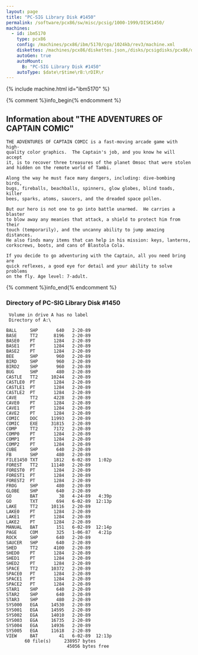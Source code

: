 ```yaml
---
layout: page
title: "PC-SIG Library Disk #1450"
permalink: /software/pcx86/sw/misc/pcsig/1000-1999/DISK1450/
machines:
  - id: ibm5170
    type: pcx86
    config: /machines/pcx86/ibm/5170/cga/1024kb/rev3/machine.xml
    diskettes: /machines/pcx86/diskettes.json,/disks/pcsigdisks/pcx86/diskettes.json
    autoGen: true
    autoMount:
      B: "PC-SIG Library Disk #1450"
    autoType: $date\r$time\rB:\rDIR\r
---
```


{% include machine.html id="ibm5170" %}

{% comment %}info_begin{% endcomment %}

## Information about "THE ADVENTURES OF CAPTAIN COMIC"

    THE ADVENTURES OF CAPTAIN COMIC is a fast-moving arcade game with high-
    quality color graphics.  The Captain's job, and you know he will accept
    it, is to recover three treasures of the planet Omsoc that were stolen
    and hidden on the remote world of Tambi.
    
    Along the way he must face many dangers, including: dive-bombing birds,
    bugs, fireballs, beachballs, spinners, glow globes, blind toads, killer
    bees, sparks, atoms, saucers, and the dreaded space pollen.
    
    But our hero is not one to go into battle unarmed.  He carries a blaster
    to blow away any meanies that attack, a shield to protect him from their
    touch (temporarily), and the uncanny ability to jump amazing distances.
    He also finds many items that can help in his mission: keys, lanterns,
    corkscrews, boots, and cans of Blastola Cola.
    
    If you decide to go adventuring with the Captain, all you need bring are
    quick reflexes, a good eye for detail and your ability to solve problems
    on the fly. Age level: 7-adult.
{% comment %}info_end{% endcomment %}


### Directory of PC-SIG Library Disk #1450

     Volume in drive A has no label
     Directory of A:\

    BALL     SHP       640   2-20-89
    BASE     TT2      8196   2-20-89
    BASE0    PT       1284   2-20-89
    BASE1    PT       1284   2-20-89
    BASE2    PT       1284   2-20-89
    BEE      SHP       960   2-20-89
    BIRD     SHP       960   2-20-89
    BIRD2    SHP       960   2-20-89
    BUG      SHP       480   2-20-89
    CASTLE   TT2     10244   2-20-89
    CASTLE0  PT       1284   2-20-89
    CASTLE1  PT       1284   2-20-89
    CASTLE2  PT       1284   2-20-89
    CAVE     TT2      4228   2-20-89
    CAVE0    PT       1284   2-20-89
    CAVE1    PT       1284   2-20-89
    CAVE2    PT       1284   2-20-89
    COMIC    DOC     11993   2-20-89
    COMIC    EXE     31815   2-20-89
    COMP     TT2      7172   2-20-89
    COMP0    PT       1284   2-20-89
    COMP1    PT       1284   2-20-89
    COMP2    PT       1284   2-20-89
    CUBE     SHP       640   2-20-89
    FB       SHP       480   2-20-89
    FILE1450 TXT      1812   6-02-89   1:02p
    FOREST   TT2     11140   2-20-89
    FOREST0  PT       1284   2-20-89
    FOREST1  PT       1284   2-20-89
    FOREST2  PT       1284   2-20-89
    FROG     SHP       480   2-20-89
    GLOBE    SHP       640   2-20-89
    GO       BAT        38   4-24-89   4:39p
    GO       TXT       694   6-02-89  12:13p
    LAKE     TT2     10116   2-20-89
    LAKE0    PT       1284   2-20-89
    LAKE1    PT       1284   2-20-89
    LAKE2    PT       1284   2-20-89
    MANUAL   BAT       151   6-02-89  12:14p
    PAGE     COM       325   1-06-87   4:21p
    ROCK     SHP       640   2-20-89
    SAUCER   SHP       640   2-20-89
    SHED     TT2      4100   2-20-89
    SHED0    PT       1284   2-20-89
    SHED1    PT       1284   2-20-89
    SHED2    PT       1284   2-20-89
    SPACE    TT2     10372   2-20-89
    SPACE0   PT       1284   2-20-89
    SPACE1   PT       1284   2-20-89
    SPACE2   PT       1284   2-20-89
    STAR1    SHP       640   2-20-89
    STAR2    SHP       640   2-20-89
    STAR3    SHP       480   2-20-89
    SYS000   EGA     14530   2-20-89
    SYS001   EGA     14595   2-20-89
    SYS002   EGA     14010   2-20-89
    SYS003   EGA     16735   2-20-89
    SYS004   EGA     14936   2-20-89
    SYS005   EGA     11618   2-20-89
    VIEW     BAT        41   6-02-89  12:13p
           60 file(s)     238957 bytes
                           45056 bytes free

